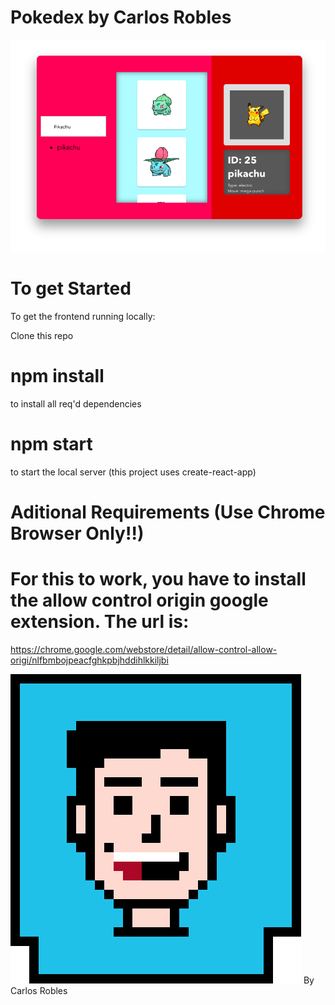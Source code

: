 # Pokedex by Carlos Robles

![principal](pikachu.png)

# To get Started

To get the frontend running locally:

Clone this repo
# npm install
to install all req'd dependencies
# npm start
to start the local server (this project uses create-react-app)

# Aditional Requirements (Use Chrome Browser Only!!)
# For this to work, you have to install the allow control origin google extension. The url is:

https://chrome.google.com/webstore/detail/allow-control-allow-origi/nlfbmbojpeacfghkpbjhddihlkkiljbi


![carlos](carlos_logo.png)
By Carlos Robles





